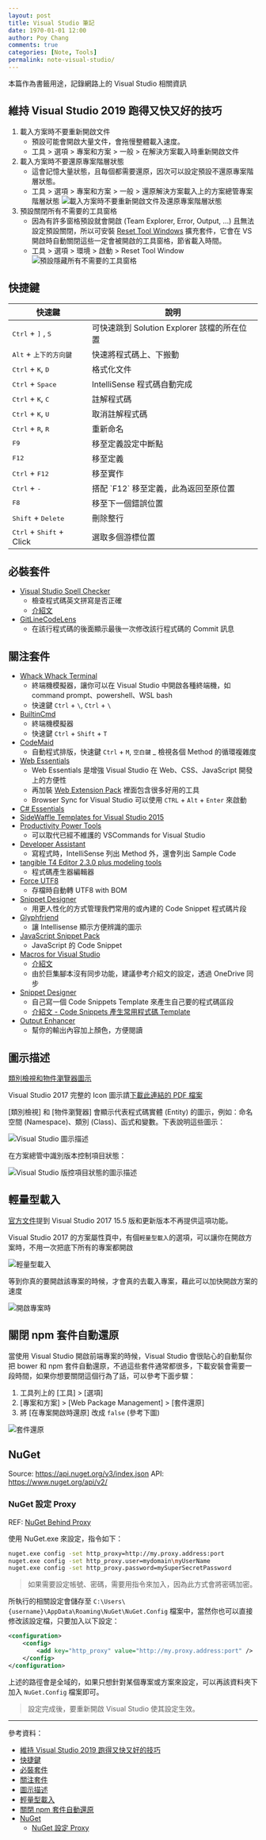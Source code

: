 ```yaml
---
layout: post
title: Visual Studio 筆記
date: 1970-01-01 12:00
author: Poy Chang
comments: true
categories: [Note, Tools]
permalink: note-visual-studio/
---
```


本篇作為書籤用途，記錄網路上的 Visual Studio 相關資訊

## 維持 Visual Studio 2019 跑得又快又好的技巧

1. 載入方案時不要重新開啟文件
   - 預設可能會開啟大量文件，會拖慢整體載入速度。
   - 工具 > 選項 > 專案和方案 > 一般 > 在解決方案載入時重新開啟文件
2. 載入方案時不要還原專案階層狀態
   - 這會記憶大量狀態，且每個都需要還原，因次可以設定預設不還原專案階層狀態。
   - 工具 > 選項 > 專案和方案 > 一般 > 還原解決方案載入上的方案總管專案階層狀態
![載入方案時不要重新開啟文件及還原專案階層狀態](https://i.imgur.com/ZpFQU3w.png)
3. 預設關閉所有不需要的工具窗格
   - 因為有許多窗格預設就會開啟 (Team Explorer, Error, Output, ...) 且無法設定預設關閉，所以可安裝 [Reset Tool Windows](https://marketplace.visualstudio.com/items?itemName=MadsKristensen.ResetToolWindow) 擴充套件，它會在 VS 開啟時自動關閉這些一定會被開啟的工具窗格，節省載入時間。
   - 工具 > 選項 > 環境 > 啟動 > Reset Tool Window
![預設隱藏所有不需要的工具窗格](https://i.imgur.com/nFt25tj.png)

## 快捷鍵

<table class="table table-striped">
<thead>
  <tr>
    <th>快速鍵</th>
    <th>說明</th>
  </tr>
</thead>
<tbody>
  <tr>
    <td><kbd>Ctrl</kbd> + <kbd>]</kbd> , <kbd>S</kbd></td>
    <td>可快速跳到 Solution Explorer 該檔的所在位置</td>
  </tr>
  <tr>
    <td><kbd>Alt</kbd> + <kbd>上下的方向鍵</kbd></td>
    <td>快速將程式碼上、下搬動</td>
  </tr>
  <tr>
    <td><kbd>Ctrl</kbd> + <kbd>K</kbd>, <kbd>D</kbd></td>
    <td>格式化文件</td>
  </tr>
  <tr>
    <td><kbd>Ctrl</kbd> + <kbd>Space</kbd></td>
    <td>IntelliSense 程式碼自動完成</td>
  </tr>
  <tr>
    <td><kbd>Ctrl</kbd> + <kbd>K</kbd>, <kbd>C</kbd></td>
    <td>註解程式碼</td>
  </tr>
  <tr>
    <td><kbd>Ctrl</kbd> + <kbd>K</kbd>, <kbd>U</kbd></td>
    <td>取消註解程式碼</td>
  </tr>
  <tr>
    <td><kbd>Ctrl</kbd> + <kbd>R</kbd>, <kbd>R</kbd></td>
    <td>重新命名</td>
  </tr>
  <tr>
    <td><kbd>F9</kbd></td>
    <td>移至定義設定中斷點</td>
  </tr>
  <tr>
    <td><kbd>F12</kbd></td>
    <td>移至定義</td>
  </tr>
  <tr>
    <td><kbd>Ctrl</kbd> + <kbd>F12</kbd></td>
    <td>移至實作</td>
  </tr>
  <tr>
    <td><kbd>Ctrl</kbd> + <kbd>-</kbd></td>
    <td>搭配 `F12` 移至定義，此為返回至原位置</td>
  </tr>
  <tr>
    <td><kbd>F8</kbd></td>
    <td>移至下一個錯誤位置</td>
  </tr>
  <tr>
    <td><kbd>Shift</kbd> + <kbd>Delete</kbd></td>
    <td>刪除整行</td>
  </tr>
  <tr>
    <td><kbd>Ctrl</kbd> + <kbd>Shift</kbd> + Click</td>
    <td>選取多個游標位置</td>
  </tr>
</tbody>
</table>

## 必裝套件

- [Visual Studio Spell Checker](https://marketplace.visualstudio.com/items?itemName=EWoodruff.VisualStudioSpellCheckerVS2017andLater)
  - 檢查程式碼英文拼寫是否正確
  - [介紹文](https://blog.poychang.net/visual-studio-spell-checker/)
- [GitLineCodeLens](https://marketplace.visualstudio.com/items?itemName=jotting89.GitLineCodeLens)
  - 在該行程式碼的後面顯示最後一次修改該行程式碼的 Commit 訊息

## 關注套件

- [Whack Whack Terminal](https://marketplace.visualstudio.com/items?itemName=DanielGriffen.WhackWhackTerminal)
  - 終端機模擬器，讓你可以在 Visual Studio 中開啟各種終端機，如 command prompt、powershell、WSL bash
  - 快速鍵 `Ctrl` + `\`, `Ctrl` + `\`
- [BuiltinCmd](https://marketplace.visualstudio.com/items?itemName=lkytal.BuiltinCmd)
  - 終端機模擬器
  - 快速鍵 `Ctrl` + `Shift` + `T`
- [CodeMaid](https://marketplace.visualstudio.com/items?itemName=SteveCadwallader.CodeMaid)
  - 自動程式排版，快速鍵 `Ctrl` + `M`, `空白鍵`
  _ 檢視各個 Method 的循環複雜度
- [Web Essentials](http://vswebessentials.com/)
  - Web Essentials 是增強 Visual Studio 在 Web、CSS、JavaScript 開發上的方便性
  - 再加裝 [Web Extension Pack](https://visualstudiogallery.msdn.microsoft.com/f3b504c6-0095-42f1-a989-51d5fc2a8459?SRC=Home) 裡面包含很多好用的工具
  - Browser Sync for Visual Studio 可以使用 `CTRL` + `Alt` + `Enter` 來啟動
- [C# Essentials](https://visualstudiogallery.msdn.microsoft.com/a4445ad0-f97c-41f9-a148-eae225dcc8a5)
- [SideWaffle Templates for Visual Studio 2015](http://sidewaffle.com/)
- [Productivity Power Tools](https://visualstudiogallery.msdn.microsoft.com/d0d33361-18e2-46c0-8ff2-4adea1e34fef)
  - 可以取代已經不維護的 VSCommands for Visual Studio
- [Developer Assistant](https://visualstudiogallery.msdn.microsoft.com/a1166718-a2d9-4a48-a5fd-504ff4ad1b65)
  - 寫程式時，IntelliSense 列出 Method 外，還會列出 Sample Code
- [tangible T4 Editor 2.3.0 plus modeling tools](http://t4-editor.tangible-engineering.com/T4-Editor-Visual-T4-Editing.html)
  - 程式碼產生器編輯器
- [Force UTF8](https://visualstudiogallery.msdn.microsoft.com/d94a3ad9-0549-4641-89b7-d858407bd6e9)
  - 存檔時自動轉 UTF8 with BOM
- [Snippet Designer](https://github.com/mmanela/SnippetDesigner)
  - 用更人性化的方式管理我們常用的或內建的 Code Snippet 程式碼片段
- [Glyphfriend](https://visualstudiogallery.msdn.microsoft.com/5fd24afb-b3b2-4cec-9b03-1cfcec6123aa?SRC=Home)
  - 讓 Intellisense 顯示方便辨識的圖示
- [JavaScript Snippet Pack](https://visualstudiogallery.msdn.microsoft.com/423eb4a3-215f-4a8f-9287-1512618ffda3?SRC=Home)
  - JavaScript 的 Code Snippet
- [Macros for Visual Studio ](https://marketplace.visualstudio.com/items?itemName=VisualStudioPlatformTeam.MacrosforVisualStudio)
  - [介紹文](http://demo.tc/post/833#.WGomoFFb9cM.facebook)
  - 由於巨集腳本沒有同步功能，建議參考介紹文的設定，透過 OneDrive 同步
- [Snippet Designer](https://marketplace.visualstudio.com/items?itemName=vs-publisher-2795.SnippetDesigner)
  - 自己寫一個 Code Snippets Template 來產生自己要的程式碼區段
  - [介紹文 - Code Snippets 產生常用程式碼 Template](http://limitedcode.blogspot.tw/2015/10/visual-studio-code-snippetstemplate.html)
- [Output Enhancer](https://marketplace.visualstudio.com/items?itemName=NikolayBalakin.Outputenhancer)
  - 幫你的輸出內容加上顏色，方便閱讀

## 圖示描述

[類別檢視和物件瀏覽器圖示](https://msdn.microsoft.com/zh-tw/library/y47ychfe.aspx)

Visual Studio 2017 完整的 Icon 圖示請[下載此連結的 PDF 檔案](https://docs.microsoft.com/en-us/visualstudio/designers/the-visual-studio-image-library?WT.mc_id=DT-MVP-5003022)

[類別檢視] 和 [物件瀏覽器] 會顯示代表程式碼實體 (Entity) 的圖示，例如：命名空間 (Namespace)、類別 (Class)、函式和變數。下表說明這些圖示：

![Visual Studio 圖示描述](http://i.imgur.com/GkxBvNG.jpg)

在方案總管中識別版本控制項目狀態：

![Visual Studio 版控項目狀態的圖示描述](https://i.imgur.com/Ghc8EmI.png)

## 輕量型載入

[官方文件](https://docs.microsoft.com/zh-tw/visualstudio/ide/optimize-visual-studio-startup-time?WT.mc_id=DT-MVP-5003022)提到 Visual Studio 2017 15.5 版和更新版本不再提供這項功能。

Visual Studio 2017 的方案屬性頁中，有個`輕量型載入`的選項，可以讓你在開啟方案時，不用一次把底下所有的專案都開啟

![輕量型載入](http://i.imgur.com/kpWaP6S.png)

等到你真的要開啟該專案的時候，才會真的去載入專案，藉此可以加快開啟方案的速度

![開啟專案時](http://i.imgur.com/W6LATdB.png)

## 關閉 npm 套件自動還原

當使用 Visual Studio 開啟前端專案的時候，Visual Studio 會很貼心的自動幫你把 bower 和 npm 套件自動還原，不過這些套件通常都很多，下載安裝會需要一段時間，如果你想要關閉這個行為了話，可以參考下面步驟：

1. 工具列上的 [工具] > [選項]
2. [專案和方案] > [Web Package Management] > [套件還原]
3. 將 [在專案開啟時還原] 改成 `false` (參考下圖)

![套件還原](https://i.imgur.com/xRgrLqI.png)

## NuGet

Source: https://api.nuget.org/v3/index.json
API: https://www.nuget.org/api/v2/

### NuGet 設定 Proxy

REF: [NuGet Behind Proxy](https://stackoverflow.com/questions/9232160/nuget-behind-proxy)

使用 NuGet.exe 來設定，指令如下：

```bash
nuget.exe config -set http_proxy=http://my.proxy.address:port
nuget.exe config -set http_proxy.user=mydomain\myUserName
nuget.exe config -set http_proxy.password=mySuperSecretPassword
```

> 如果需要設定帳號、密碼，需要用指令來加入，因為此方式會將密碼加密。

所執行的相關設定會儲存至 `C:\Users\{username}\AppData\Roaming\NuGet\NuGet.Config` 檔案中，當然你也可以直接修改該設定檔，只要加入以下設定：

```xml
<configuration>
    <config>
        <add key="http_proxy" value="http://my.proxy.address:port" />
    </config>
</configuration>
```

上述的路徑會是全域的，如果只想針對某個專案或方案來設定，可以再該資料夾下加入 `NuGet.Config` 檔案即可。

> 設定完成後，要重新開啟 Visual Studio 使其設定生效。

---

參考資料：

- [維持 Visual Studio 2019 跑得又快又好的技巧](#維持-visual-studio-2019-跑得又快又好的技巧)
- [快捷鍵](#快捷鍵)
- [必裝套件](#必裝套件)
- [關注套件](#關注套件)
- [圖示描述](#圖示描述)
- [輕量型載入](#輕量型載入)
- [關閉 npm 套件自動還原](#關閉-npm-套件自動還原)
- [NuGet](#nuget)
  - [NuGet 設定 Proxy](#nuget-設定-proxy)
